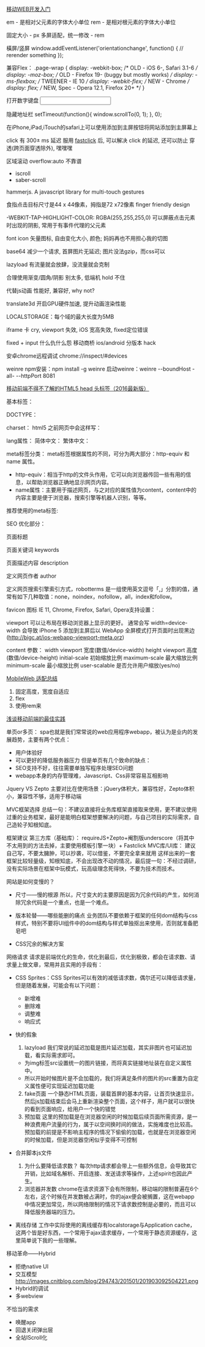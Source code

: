 [移动WEB开发入门](https://junmer.github.io/mobile-dev-get-started/#/)

em - 是相对父元素的字体大小单位
rem - 是相对根元素的字体大小单位

固定大小 - px
多屏适配，统一修改 - rem

<meta name="viewport"
      content="width=device-width,
               height=device-height,
               inital-scale=1.0,
               maximum-scale=1.0,
               user-scalable=no;"
               />

橫屏/竖屏
window.addEventListener('orientationchange', function() {
   // rerender something
});
<style media="all and (orientation:portrait)" type="text/css">
    /* 竖屏 */
</style>

<style media="all and (orientation:landscape)" type="text/css">
    /* 横屏 */
</style>

兼容Flex：
.page-wrap {
  display: -webkit-box;      /* OLD - iOS 6-, Safari 3.1-6 */
  display: -moz-box;         /* OLD - Firefox 19- (buggy but mostly works) */
  display: -ms-flexbox;      /* TWEENER - IE 10 */
  display: -webkit-flex;     /* NEW - Chrome */
  display: flex;             /* NEW, Spec - Opera 12.1, Firefox 20+ */
 }

打开数字键盘
<input type="tel">

隐藏地址栏
setTimeout(function(){ window.scrollTo(0, 1); }, 0);

在iPhone,iPad,iTouch的safari上可以使用添加到主屏按钮将网站添加到主屏幕上
<link rel="apple-touch-icon" href="apple-touch-icon-iphone.png" />
<link rel="apple-touch-icon" sizes="72x72" href="apple-touch-icon-ipad.png" />
<link rel="apple-touch-icon" sizes="114x114" href="apple-touch-icon-iphone4.png" />

<!-- tools -->

click 有 300± ms 延迟 服用 [fastclick](https://github.com/ftlabs/fastclick) 后, 可以解决 click 的延迟, 还可以防止 穿透(跨页面穿透除外), 嘿嘿嘿

区域滚动 overflow:auto 不靠谱
- iscroll
- saber-scroll

hammerjs. A javascript library for multi-touch gestures

食指点击目标尺寸是44 x 44像素，拇指是72 x72像素 finger friendly design

-WEBKIT-TAP-HIGHLIGHT-COLOR: RGBA(255,255,255,0)
可以屏蔽点击元素时出现的阴影, 常用于有事件代理的父元素

font icon
矢量图标, 自由变化大小, 颜色; 妈妈再也不用担心我的切图

base64
减少一个请求, 首屏图片无延迟; 图片没法gzip，而css可以

lazyload
有流量就会放肆，没流量就会克制


<!-- CSS3 -->

合理使用渐变/圆角/阴影
别太多, 低端机 hold 不住

代替js动画
性能好, 兼容好, why not?

translate3d
开启GPU硬件加速, 提升动画渲染性能

LOCALSTORAGE：每个域的最大长度为5MB

<!-- 避免事项 -->

iframe
卡 cry, viewport 失效, iOS 宽高失效, fixed定位错误

fixed + input
什么仇什么怨
移动商桥 ios/android 分版本 hack

<!-- 调试 -->

安卓chrome远程调试
chrome://inspect/#devices

weinre
npm安装：npm install -g weinre
启动weinre：weinre --boundHost -all- --httpPort 8081


[移动前端不得不了解的HTML5 head 头标签（2016最新版）](http://www.css88.com/archives/6410)

<!-- Head标签 -->

基本标签：
<meta charset="utf-8">
<meta http-equiv="x-ua-compatible" content="ie=edge">
<!--移动端的页面这个可以忽略，具体可以查看本文Internet Explorer浏览器部分-->
<meta name="viewport" content="width=device-width, initial-scale=1">
<!--具体可以查看本文 为移动设备添加 viewport 部分-->
<!-- 以上 3 个 meta 标签 *必须* 放在 head 的最前面；其他任何的 head 内容必须在这些标签的 *后面* -->

DOCTYPE：
<!DOCTYPE html> <!-- 使用 HTML5 doctype，不区分大小写 -->

charset：
<meta charset="utf-8">
html5 之前网页中会这样写：
<meta http-equiv="Content-Type" content="text/html; charset=utf-8">

lang属性：
简体中文：<html lang="zh-cmn-Hans">
繁体中文：<html lang="zh-cmn-Hant">


meta标签分类：
meta标签根据属性的不同，可分为两大部分：http-equiv 和 name 属性。
- http-equiv：相当于http的文件头作用，它可以向浏览器传回一些有用的信息，以帮助浏览器正确地显示网页内容。
- name属性：主要用于描述网页，与之对应的属性值为content，content中的内容主要是便于浏览器，搜索引擎等机器人识别，等等。

推荐使用的meta标签:

<!-- 设置文档的字符编码 -->
<meta charset="utf-8">
<meta http-equiv="x-ua-compatible" content="ie=edge">
<meta name="viewport" content="width=device-width, initial-scale=1, shrink-to-fit=no">
<!-- 以上 3 个 meta 标签 *必须* 放在 head 的最前面；其他任何的 head 内容必须在这些标签的 *后面* -->
 
<!-- 允许控制资源的过度加载 -->
<meta http-equiv="Content-Security-Policy" content="default-src 'self'">
<!-- 尽早地放置在文档中 -->
<!-- 仅应用于该标签下的内容 -->
 
<!-- Web 应用的名称（仅当网站被用作为一个应用时才使用）-->
<meta name="application-name" content="应用名称">
 
<!-- 针对页面的简短描述（限制 150 字符）-->
<!-- 在*某些*情况下，该描述是被用作搜索结果展示片段的一部分 -->
<meta name="description" content="一个页面描述">
 
<!-- 控制搜索引擎的抓取和索引行为 -->
<meta name="robots" content="index,follow,noodp"><!-- 所有的搜索引擎 -->
<meta name="googlebot" content="index,follow"><!-- 仅对 Google 有效 -->
 
<!-- 告诉 Google 不显示网站链接的搜索框 -->
<meta name="google" content="nositelinkssearchbox">
 
<!-- 告诉 Google 不提供此页面的翻译 -->
<meta name="google" content="notranslate">
 
<!-- 验证 Google 搜索控制台的所有权 -->
<meta name="google-site-verification" content="verification_token">
 
<!-- 用来命名软件或用于构建网页（如 - WordPress、Dreamweaver）-->
<meta name="generator" content="program">
 
<!-- 关于你的网站主题的简短描述 -->
<meta name="subject" content="你的网站主题">
 
<!-- 非常简短（少于 10 个字）的描述。主要用于学术论文。-->
<meta name="abstract" content="">
 
<!-- 完整的域名或网址 -->
<meta name="url" content="https://example.com/">
 
<meta name="directory" content="submission">
 
<!-- 基于网站内容给出一般的年龄分级 -->
<meta name="rating" content="General">
 
<!-- 允许控制 referrer 信息如何传递 -->
<meta name="referrer" content="never">
 
<!-- 禁用自动检测和格式化可能的电话号码 -->
<meta name="format-detection" content="telephone=no">
 
<!-- 通过设置为 “off” 完全退出 DNS 预取 -->
<meta http-equiv="x-dns-prefetch-control" content="off">
 
<!-- 在客户端存储 cookie，web 浏览器的客户端识别 -->
<meta http-equiv="set-cookie" content="name=value; expires=date; path=url">
 
<!-- 指定要显示在一个特定框架中的页面 -->
<meta http-equiv="Window-Target" content="_value">
 
<!-- 地理标签 -->
<meta name="ICBM" content="latitude, longitude">
<meta name="geo.position" content="latitude;longitude">
<!-- 国家代码 (ISO 3166-1): 强制性, 州代码 (ISO 3166-2): 可选; 如 content="US" / content="US-NY" -->
<meta name="geo.region" content="country[-state]">
<!-- 如 content="New York City" -->
<meta name="geo.placename" content="city/town">


SEO 优化部分：

页面标题<title>标签(head 头部必须)
<title>your title</title>

页面关键词 keywords
<meta name="keywords" content="your keywords">

页面描述内容 description
<meta name="description" content="your description">

定义网页作者 author
<meta name="author" content="author,email address">

定义网页搜索引擎索引方式，robotterms 是一组使用英文逗号「,」分割的值，通常有如下几种取值：none，noindex，nofollow，all，index和follow。
<meta name="robots" content="index,follow">


favicon 图标
IE 11, Chrome, Firefox, Safari, Opera支持设置：
<link rel="icon" href="path/to/favicon-16.png" sizes="16x16" type="image/png">
<link rel="icon" href="path/to/favicon-32.png" sizes="32x32" type="image/png">
<link rel="icon" href="path/to/favicon-48.png" sizes="48x48" type="image/png">
<link rel="icon" href="path/to/favicon-62.png" sizes="62x62" type="image/png">
<link rel="icon" href="path/to/favicon-192.png" sizes="192x192" type="image/png">


viewport 可以让布局在移动浏览器上显示的更好。 通常会写
<meta name="viewport" content="width=device-width, initial-scale=1.0">
width=device-width 会导致 iPhone 5 添加到主屏后以 WebApp 全屏模式打开页面时出现黑边(http://bigc.at/ios-webapp-viewport-meta.orz)

content 参数：
width viewport 宽度(数值/device-width)
height viewport 高度(数值/device-height)
initial-scale 初始缩放比例
maximum-scale 最大缩放比例
minimum-scale 最小缩放比例
user-scalable 是否允许用户缩放(yes/no)


[MobileWeb 适配总结](www.meow.re/original/2015/04/27/screen-adaptation-in-mobileweb/)
1. 固定高度，宽度自适应
2. flex
3. 使用rem来


[浅谈移动前端的最佳实践](http://www.cnblogs.com/yexiaochai/p/4219523.html)

单页or多页：
spa也就是我们常常说的web应用程序webapp，被认为是业内的发展趋势，主要有两个优点：
- 用户体验好
- 可以更好的降低服务器压力
但是单页有几个致命的缺点：
- SEO支持不好，往往需要单独写程序处理SEO问题
- webapp本身的内存管理难，Javascript、Css非常容易互相影响

Jquery VS Zepto 
主要对比在使用场景：jQuery体积大，兼容性好，Zepto体积小，兼容性不够，适用于移动端

MVC框架选择
总结一句：不建议直接将业务库框架直接取来使用，更不建议使用过重的业务框架，最好是能明白框架想要解决的问题，与自己项目的实际需求，自己造轮子知根知底。

框架建议
第三方库（基础库）：
requireJS+Zepto+阉割版underscore（将其中不太用到的方法去掉，主要使用模板引擎一块）+ Fastclick
MVC库/UI库：
建议自己写，不要太臃肿，可以抄袭，可以借鉴，不要完全拿来就用
这样出来的一套框架比较轻量级，知根知底，不会出现改不动的情况，最后提一句：不经过调研，没有实际场景在框架中玩模式，玩高级理念死得快，不要为技术而技术。

网站是如何变慢的？
- 尺寸——慢的根源
所以，尺寸变大的主要原因是因为冗余代码的产生，如何消除冗余代码是一个重点，也是一个难点。

- 版本轮替——哪些能删的痛点
业务团队不要依赖于框架的任何dom结构与css样式，特别不要将UI组件中的dom结构与样式单独抠出来使用，否则就准备肥皂吧

- CSS冗余的解决方案

网络请求
请求是前端优化的生命，优化到最后，优化到极致，都会在请求数、请求量上做文章，常用并且实用的手段有：
- CSS Sprites：CSS Sprites可以有效的减低请求数，偶尔还可以降低请求量，但是随着发展，可能会有以下问题：
	+ 新增难
	+ 删除难
	+ 调整难
	+ 响应式

- 快的假象
  1. lazyload
	我们常说的延迟加载是图片延迟加载，其实非图片也可延迟加载，看实际需求即可。
    - 为img标签src设置统一的图片链接，而将真实链接地址装在自定义属性中。
	- 所以开始时候图片是不会加载的，我们将满足条件的图片的src重置为自定义属性便可实现延迟加载功能
  2. fake页面
  一个静态HTML页面，装载首屏的基本内容，让首页快速显示，然后js加载结束后会马上重新渲染整个页面，这个样子，用户就可以很快的看到页面响应，给用户一个快的错觉
  3. 预加载
  这里的预加载是在浏览器空闲的时候加载后续页面所需资源，是一种浪费用户流量的行为，属于以空间换时间的做法，实施难度也比较高。预加载的前提是不影响主程序的情况下偷偷的加载，也就是在浏览器空闲的时候加载，但是浏览器空闲似乎变得不可控制

- 合并脚本js文件
	1. 为什么要降低请求数？
	每次http请求都会带上一些额外信息，会导致其它开销，比如域名解析、开启连接、发送请求等操作，上述spirit也因此产生。
	2. 浏览器并发数
	chrome在请求资源下会有所限制，移动端的限制普遍在6个左右，这个时候在并发数被占满时，你的ajax便会被搁置，这在webapp中情况更加常见，所以网络限制的情况下请求数控制是必要的，而且可以降低服务器端的压力。
- 离线存储
	工作中实际使用的离线缓存有localstorage与Application cache，这两个皆是好东西，一个常用于ajax请求缓存，一个常用于静态资源缓存，这里简单说下我的一些理解。

移动革命——Hybrid
- 拒绝native UI
- 交互模型 http://images.cnitblog.com/blog/294743/201501/201903092504221.png
- Hybrid的调试
- 多webview

不恰当的需求
- 唤醒app
- 回退关闭弹出层
- 全站IScroll化